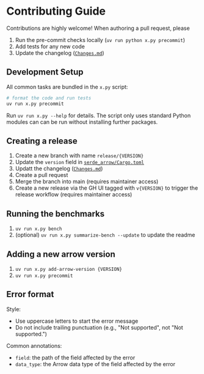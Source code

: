 # Contributing Guide

Contributions are highly welcome! When authoring a pull request, please

1. Run the pre-commit checks locally (`uv run python x.py precommit`)
2. Add tests for any new code
3. Update the changelog ([`Changes.md`](Changes.md))

## Development Setup

All common tasks are bundled in the `x.py` script:

```bash
# format the code and run tests
uv run x.py precommit
```

Run `uv run x.py --help` for details. The script only uses standard Python
modules can can be run without installing further packages.

## Creating a release

1. Create a new branch with name `release/{VERSION}`
2. Update the `version` field in
   [`serde_arrow/Cargo.toml`](serde_arrow/Cargo.toml)
3. Updatt the changelog ([`Changes.md`](Changes.md))
4. Create a pull request
5. Merge the branch into main (requires maintainer access)
6. Create a new release via the GH UI tagged with `v{VERSION}` to trigger the
   release workflow (requires maintainer access)

## Running the benchmarks

1. `uv run x.py bench`
2. (optional)  `uv run x.py summarize-bench --update` to update the readme

## Adding a new arrow version

1. `uv run x.py add-arrow-version {VERSION}`
2. `uv run x.py precommit`

## Error format

Style:

- Use uppercase letters to start the error message
- Do not include trailing punctuation (e.g., "Not supported", not "Not supported.")

Common annotations:

- `field`: the path of the field affected by the error
- `data_type`: the Arrow data type of the field affected by the error
